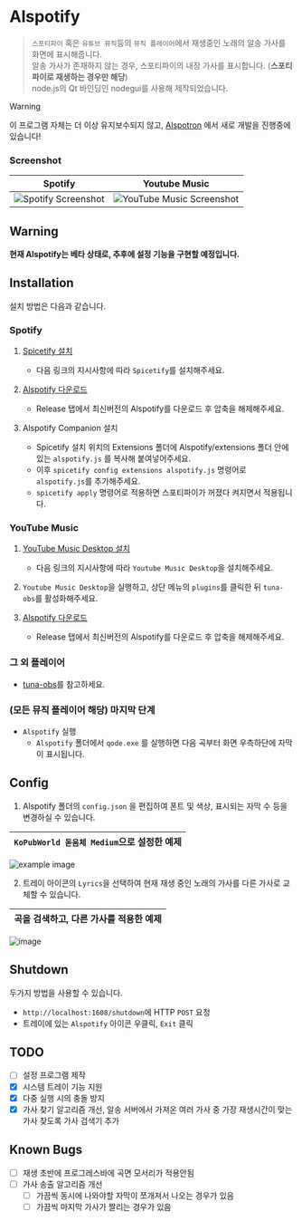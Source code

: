 # Alspotify

> `스포티파이` 혹은 `유튜브 뮤직`등의 `뮤직 플레이어`에서 재생중인 노래의 알송 가사를 화면에 표시해줍니다.  
> 알송 가사가 존재하지 않는 경우, 스포티파이의 내장 가사를 표시합니다. (**스포티파이로 재생하는 경우만 해당**)  
> node.js의 Qt 바인딩인 nodegui를 사용해 제작되었습니다.

> [!WARNING]
> 이 프로그램 자체는 더 이상 유지보수되지 않고, [Alspotron](https://github.com/organization/alspotron) 에서 새로 개발을 진행중에 있습니다!

### Screenshot

|                        Spotify                         |                                                           Youtube Music                                                            |
|:------------------------------------------------------:|:----------------------------------------------------------------------------------------------------------------------------------:|
| ![Spotify Screenshot](https://i.imgur.com/0JJMhaU.png) | ![YouTube Music Screenshot](https://user-images.githubusercontent.com/16558115/213177792-f9169231-9727-4dde-8fa9-72fad393cd9d.png) |

## Warning

**현재 Alspotify는 베타 상태로, 추후에 설정 기능을 구현할 예정입니다.**

## Installation

설치 방법은 다음과 같습니다.

### Spotify

1. [Spicetify 설치](https://github.com/khanhas/spicetify-cli)  
   * 다음 링크의 지시사항에 따라 `Spicetify`를 설치해주세요.

2. [Alspotify 다운로드](https://github.com/HelloWorld017/alspotify/releases)  
   * Release 탭에서 최신버전의 Alspotify를 다운로드 후 압축을 해제해주세요.

3. Alspotify Companion 설치  
   * Spicetify 설치 위치의 Extensions 폴더에 Alspotify/extensions 폴더 안에 있는 `alspotify.js` 를 복사해 붙여넣어주세요.  
   * 이후 `spicetify config extensions alspotify.js` 명령어로 `alspotify.js`를 추가해주세요.  
   * `spicetify apply` 명령어로 적용하면 스포티파이가 꺼졌다 켜지면서 적용됩니다.
   
### YouTube Music

1. [YouTube Music Desktop 설치](https://github.com/th-ch/youtube-music/releases)
   * 다음 링크의 지시사항에 따라 `Youtube Music Desktop`을 설치해주세요.
   
2. `Youtube Music Desktop`을 실행하고, 상단 메뉴의 `plugins`를 클릭한 뒤 `tuna-obs`를 활성화해주세요.

3. [Alspotify 다운로드](https://github.com/HelloWorld017/alspotify/releases)  
   * Release 탭에서 최신버전의 Alspotify를 다운로드 후 압축을 해제해주세요.
   
### 그 외 플레이어

- [tuna-obs](https://github.com/univrsal/tuna)를 참고하세요.

### (모든 뮤직 플레이어 해당) 마지막 단계

- `Alspotify` 실행  
   * `Alspotify` 폴더에서 `qode.exe` 를 실행하면 다음 곡부터 화면 우측하단에 자막이 표시됩니다.

## Config

1. Alspotify 폴더의 `config.json` 을 편집하여 폰트 및 색상, 표시되는 자막 수 등을 변경하실 수 있습니다.

 `KoPubWorld 돋움체 Medium`으로 설정한 예제 |
:--------------------------------:|
![example image](https://user-images.githubusercontent.com/16558115/213178938-1b6249f5-1646-49b7-8564-56a28d08f780.png)

2. 트레이 아이콘의 `Lyrics`을 선택하여 현재 재생 중인 노래의 가사를 다른 가사로 교체할 수 있습니다.

곡을 검색하고, 다른 가사를 적용한 예제 |
:--------------------------------:|
![image](https://github.com/Su-Yong/alspotify/assets/16558115/b1fa0f61-efcf-4aae-85d6-9219d10888e2)



## Shutdown

두가지 방법을 사용할 수 있습니다.

- `http://localhost:1608/shutdown`에 HTTP `POST` 요청
- 트레이에 있는 `Alspotify` 아이콘 우클릭, `Exit` 클릭

## TODO
- [ ] 설정 프로그램 제작
- [x] 시스템 트레이 기능 지원
- [x] 다중 실행 시의 충돌 방지
- [x] 가사 찾기 알고리즘 개선, 알송 서버에서 가져온 여러 가사 중 가장 재생시간이 맞는 가사 찾도록 가사 검색기 추가

## Known Bugs
- [ ] 재생 초반에 프로그레스바에 곡면 모서리가 적용안됨
- [ ] 가사 송출 알고리즘 개선
  - [ ] 가끔씩 동시에 나와야할 자막이 쪼개져서 나오는 경우가 있음
  - [ ] 가끔씩 마지막 가사가 짤리는 경우가 있음

